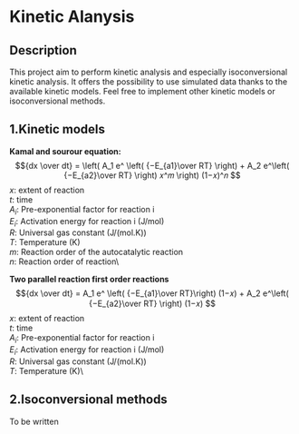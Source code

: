 # Kinetic Alanysis
## Description
This project aim to perform kinetic analysis and especially isoconversional kinetic analysis.
It offers the possibility to use simulated data thanks to the available kinetic models.
Feel free to implement other kinetic models or isoconversional methods.

## 1.Kinetic models

**Kamal and sourour equation:**
$${dx \over dt} = \left( A_1 e^ \left( {−E_{a1}\over RT} \right) + A_2 e^\left( {−E_{a2}\over RT} \right) 𝑥^𝑚 \right) (1−𝑥)^𝑛 $$
$x$: extent of reaction\
$t$: time\
$A_i$: Pre-exponential factor for reaction i\
$E_i$: Activation energy for reaction i (J/mol)\
$R$: Universal gas constant (J/(mol.K))\
$T$: Temperature (K)\
$m$: Reaction order of the autocatalytic reaction\
$n$: Reaction order of reaction\

**Two parallel reaction first order reactions**
$${dx \over dt} = A_1 e^ \left( {−E_{a1}\over RT}\right) (1−𝑥) + A_2 e^\left( {−E_{a2}\over RT} \right) (1−𝑥) $$
$x$: extent of reaction\
$t$: time\
$A_i$: Pre-exponential factor for reaction i\
$E_i$: Activation energy for reaction i (J/mol)\
$R$: Universal gas constant (J/(mol.K))\
$T$: Temperature (K)\


## 2.Isoconversional methods
To be written

